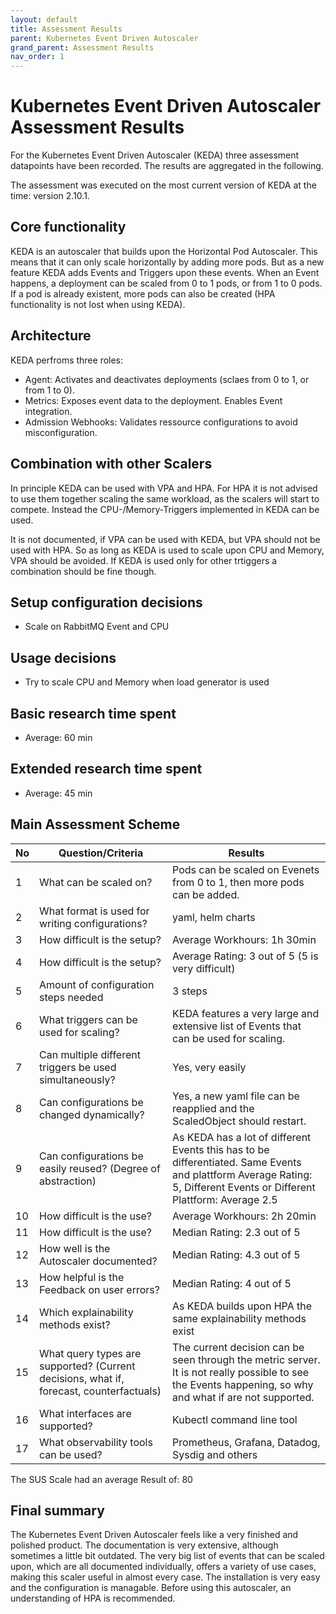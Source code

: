 ```yaml
---
layout: default
title: Assessment Results
parent: Kubernetes Event Driven Autoscaler
grand_parent: Assessment Results
nav_order: 1
---
```


# Kubernetes Event Driven Autoscaler Assessment Results 

For the Kubernetes Event Driven Autoscaler (KEDA) three assessment datapoints have been recorded. The results are aggregated in the following.

The assessment was executed on the most current version of KEDA at the time:
version 2.10.1.

## Core functionality

KEDA is an autoscaler that builds upon the Horizontal Pod Autoscaler. This means that it can only scale horizontally by adding more pods. But as a new feature KEDA adds Events and Triggers upon these events. When an Event happens, a deployment can be scaled from 0 to 1 pods, or from 1 to 0 pods. If a pod is already existent, more pods can also be created (HPA functionality is not lost when using KEDA).

## Architecture

KEDA perfroms three roles:

- Agent: Activates and deactivates deployments (sclaes from 0 to 1, or from 1 to 0).
- Metrics: Exposes event data to the deployment. Enables Event integration.
- Admission Webhooks: Validates ressource configurations to avoid misconfiguration.

## Combination with other Scalers

In principle KEDA can be used with VPA and HPA. For HPA it is not advised to use them together scaling the same workload, as the scalers will start to compete. Instead the CPU-/Memory-Triggers implemented in KEDA can be used.

It is not documented, if VPA can be used with KEDA, but VPA should not be used with HPA. So as long as KEDA is used to scale upon CPU and Memory, VPA should be avoided. If KEDA is used only for other trtiggers a combination should be fine though.

## Setup configuration decisions

- Scale on RabbitMQ Event and CPU

## Usage decisions

- Try to scale CPU and Memory when load generator is used

## Basic research time spent

- Average: 60 min

## Extended research time spent

- Average: 45 min

## Main Assessment Scheme

| No | Question/Criteria | Results |
|---|---|---|
| 1 | What can be scaled on? | Pods can be scaled on Evenets from 0 to 1, then more pods can be added. |
| 2 | What format is used for writing configurations? | yaml, helm charts |
| 3 | How difficult is the setup? | Average Workhours: 1h 30min |
| 4 | How difficult is the setup? | Average Rating: 3 out of 5 (5 is very difficult) |
| 5 | Amount of configuration steps needed | 3 steps |
| 6 | What triggers can be used for scaling? | KEDA features a very large and extensive list of Events that can be used for scaling. |
| 7 | Can multiple different triggers be used simultaneously? | Yes, very easily |
| 8 | Can configurations be changed dynamically? | Yes, a new yaml file can be reapplied and the ScaledObject should restart. |
| 9 | Can configurations be easily reused? (Degree of abstraction) | As KEDA has a lot of different Events this has to be differentiated. Same Events and plattform Average Rating: 5, Different Events or Different Plattform: Average 2.5 |
| 10 | How difficult is the use? | Average Workhours: 2h 20min |
| 11 | How difficult is the use? | Median Rating: 2.3 out of 5 |
| 12 | How well is the Autoscaler documented? | Median Rating: 4.3 out of 5 |
| 13 | How helpful is the Feedback on user errors? | Median Rating: 4 out of 5 |
| 14 | Which explainability methods exist? | As KEDA builds upon HPA the same explainability methods exist |
| 15 | What query types are supported? (Current decisions, what if, forecast, counterfactuals) | The current decision can be seen through the metric server. It is not really possible to see the Events happening, so why and what if are not supported. |
| 16 | What interfaces are supported? | Kubectl command line tool |
| 17 | What observability tools can be used? | Prometheus, Grafana, Datadog, Sysdig and others |

The SUS Scale had an average Result of:  80

## Final summary

The Kubernetes Event Driven Autoscaler feels like a very finished and polished product. The documentation is very extensive, although sometimes a little bit outdated. The very big list of events that can be scaled upon, which are all documented individually, offers a variety of use cases, making this scaler useful in almost every case. The installation is very easy and the configuration is managable. Before using this autoscaler, an understanding of HPA is recommended.